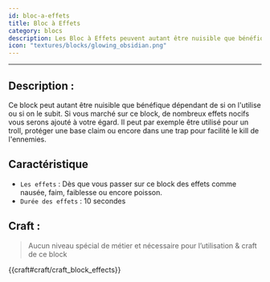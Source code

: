 ```yaml
---
id: bloc-a-effets
title: Bloc à Effets
category: blocs
description: Les Bloc à Effets peuvent autant être nuisible que bénéfique dépendant de si on l'utilise ou si on le subit
icon: "textures/blocks/glowing_obsidian.png"
---
```

___
## Description : 

Ce block peut autant être nuisible que bénéfique dépendant de si on l'utilise ou si on le subit. Si vous marché sur ce block, de nombreux effets nocifs vous serons ajouté à votre égard. Il peut par exemple être utilisé pour un troll, protéger une base claim ou encore dans une trap pour facilité le kill de l'ennemies.

## Caractéristique 

- `` Les effets `` : Dès que vous passer sur ce block des effets comme nausée, faim, faiblesse ou encore poisson. 
- `` Durée des effets ``  : 10 secondes

## Craft :

> Aucun niveau spécial de métier et nécessaire pour l’utilisation & craft de ce block 

{{craft#craft/craft_block_effects}}
